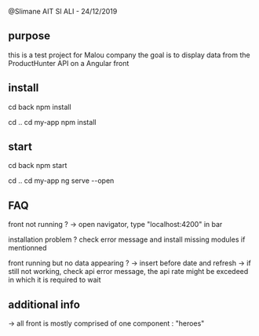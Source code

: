 @Slimane AIT SI ALI - 24/12/2019

## purpose
this is a test project for Malou company
the goal is to display data from the ProductHunter API on a Angular front


## install
cd back
npm install 

cd ..
cd my-app
npm install

## start 
cd back
npm start

cd ..
cd my-app
ng serve --open


## FAQ

front not running ?
-> open navigator, type "localhost:4200" in bar

installation problem ?
check error message and install missing modules if mentionned

front running but no data appearing ?
-> insert before date and refresh
-> if still not working, check api error message, the api rate might be excedeed in which it is required to wait 


## additional info

-> all front is mostly comprised of one component : "heroes"





